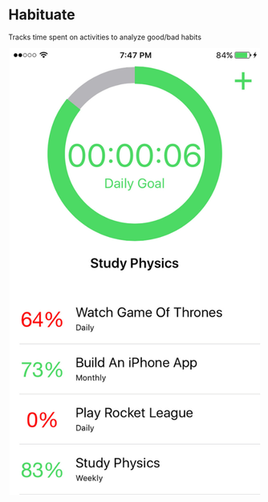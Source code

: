 # Habituate
Tracks time spent on activities to analyze good/bad habits



<div style="text-align:center"><img src ="https://github.com/mahkeeoh/Habituate/blob/master/Habituate/Assets.xcassets/Habituate_Screenshot_Web_1080x1920.imageset/Habituate_Screenshot_Web_1080x1920.jpg" width="500" /></div>
